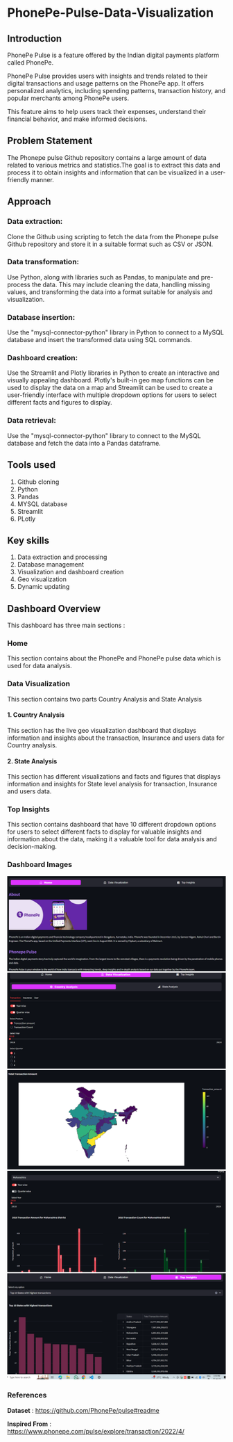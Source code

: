 # PhonePe-Pulse-Data-Visualization


## Introduction
PhonePe Pulse is a feature offered by the Indian digital payments platform called PhonePe.

PhonePe Pulse provides users with insights and trends related to their digital transactions and usage patterns on the PhonePe app. It offers personalized analytics, including spending patterns, transaction history, and popular merchants among PhonePe users.

This feature aims to help users track their expenses, understand their financial behavior, and make informed decisions.


## Problem Statement
The Phonepe pulse Github repository contains a large amount of data related to various metrics and statistics.The goal is to extract this data and process it to obtain insights and information that can be visualized in a user-friendly manner.


## Approach

### Data extraction: 
Clone the Github using scripting to fetch the data from the Phonepe pulse Github repository and store it in a suitable format such as CSV or JSON.

### Data transformation: 
Use Python, along with libraries such as Pandas, to manipulate and pre-process the data. 
This may include cleaning the data, handling missing values, and transforming the data into a format suitable for analysis and visualization.

### Database insertion: 
Use the "mysql-connector-python" library in Python to connect to a MySQL database and insert the transformed data using SQL commands.

### Dashboard creation: 
Use the Streamlit and Plotly libraries in Python to create an interactive and visually appealing dashboard. 
Plotly's built-in geo map functions can be used to display the data on a map and 
Streamlit can be used to create a user-friendly interface with multiple dropdown options for users to select different facts and figures to display.

### Data retrieval: 
Use the "mysql-connector-python" library to connect to the MySQL database and fetch the data into a Pandas dataframe.


## Tools used

1. Github cloning
2. Python
3. Pandas
4. MYSQL database
5. Streamlit
6. PLotly

## Key skills

1. Data extraction and processing
2. Database management
3. Visualization and dashboard creation
4. Geo visualization
5. Dynamic updating


## Dashboard Overview

This dashboard has three main sections :

### Home

This section contains about the PhonePe and PhonePe pulse data which is used for data analysis.

### Data Visualization 

This section contains two parts Country Analysis and State Analysis

#### 1. Country Analysis

This section has the live geo visualization dashboard that displays information and insights about the transaction, Insurance and users data for Country analysis.

#### 2. State Analysis

This section has different visualizations and facts and figures that displays information and insights for State level analysis for transaction, Insurance and users data.


### Top Insights

This section contains dashboard that have 10 different dropdown options for users to select different facts to display for valuable insights and information about the data, making it a valuable tool for data analysis and decision-making.


### Dashboard Images

![Home](https://github.com/Sakthipavithran16/PhonePe-Pulse-Data-Visualization/blob/main/Dashboard_image/Home.PNG)
![Country1](https://github.com/Sakthipavithran16/PhonePe-Pulse-Data-Visualization/blob/main/Dashboard_image/country1.PNG)
![Country2](https://github.com/Sakthipavithran16/PhonePe-Pulse-Data-Visualization/blob/main/Dashboard_image/country%202.PNG)
![state](https://github.com/Sakthipavithran16/PhonePe-Pulse-Data-Visualization/blob/main/Dashboard_image/state.PNG)
![top](https://github.com/Sakthipavithran16/PhonePe-Pulse-Data-Visualization/blob/main/Dashboard_image/top.PNG)


### References

**Dataset** : https://github.com/PhonePe/pulse#readme

**Inspired From** : https://www.phonepe.com/pulse/explore/transaction/2022/4/






